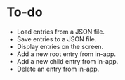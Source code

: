 # To-do

- Load entries from a JSON file.
- Save entries to a JSON file.
- Display entries on the screen.
- Add a new root entry from in-app.
- Add a new child entry from in-app.
- Delete an entry from in-app.

